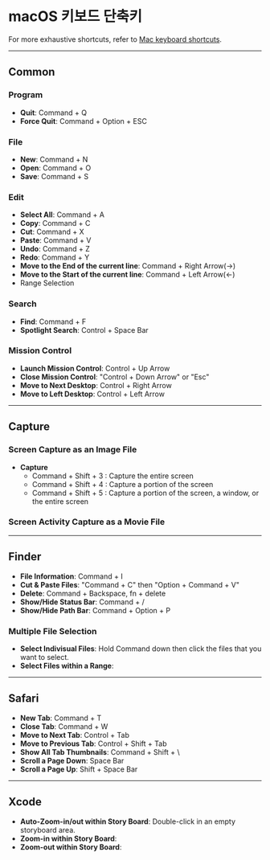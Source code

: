 # macOS 키보드 단축키

For more exhaustive shortcuts, refer to [Mac keyboard shortcuts](https://support.apple.com/en-us/HT201236).

---

## Common

### Program
* **Quit**: Command + Q
* **Force Quit**: Command + Option + ESC

### File
* **New**: Command + N
* **Open**: Command + O
* **Save**: Command + S

### Edit
* **Select All**: Command + A
* **Copy**: Command + C
* **Cut**: Command + X
* **Paste**: Command + V
* **Undo**: Command + Z
* **Redo**: Command + Y
* **Move to the End of the current line**: Command + Right Arrow(->)
* **Move to the Start of the current line**: Command + Left Arrow(<-)
* Range Selection

### Search
* **Find**: Command + F
* **Spotlight Search**: Control + Space Bar

### Mission Control
* **Launch Mission Control**: Control + Up Arrow
* **Close Mission Control**: "Control + Down Arrow" or "Esc"
* **Move to Next Desktop**: Control + Right Arrow
* **Move to Left Desktop**: Control + Left Arrow

----

## Capture

### Screen Capture as an Image File
* **Capture**
  - Command + Shift + 3 : Capture the entire screen
  - Command + Shift + 4 : Capture a portion of the screen
  - Command + Shift + 5 : Capture a portion of the screen, a window, or the entire screen

### Screen Activity Capture as a Movie File

----

## Finder
* **File Information**: Command + I
* **Cut & Paste Files**: "Command + C" then "Option + Command + V"
* **Delete**: Command + Backspace, fn + delete
* **Show/Hide Status Bar**: Command + /
* **Show/Hide Path Bar**: Command + Option + P

### Multiple File Selection
* **Select Indivisual Files**: Hold Command down then click the files that you want to select.
* **Select Files within a Range**: 

----

## Safari
* **New Tab**: Command + T
* **Close Tab**: Command + W
* **Move to Next Tab**: Control + Tab
* **Move to Previous Tab**: Control + Shift + Tab
* **Show All Tab Thumbnails**: Command + Shift + \
* **Scroll a Page Down**: Space Bar
* **Scroll a Page Up**: Shift + Space Bar

----

## Xcode
* **Auto-Zoom-in/out within Story Board**: Double-click in an empty storyboard area.
* **Zoom-in within Story Board**: 
* **Zoom-out within Story Board**: 
